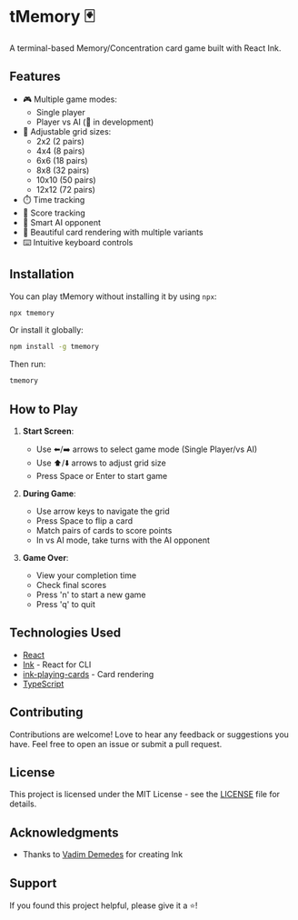 # tMemory 🃏

A terminal-based Memory/Concentration card game built with React Ink.

<!-- ![tmemory Demo](demo.gif) -->

## Features

- 🎮 Multiple game modes:
  - Single player
  - Player vs AI (🚧 in development)
- 📏 Adjustable grid sizes:
  - 2x2 (2 pairs)
  - 4x4 (8 pairs)
  - 6x6 (18 pairs)
  - 8x8 (32 pairs)
  - 10x10 (50 pairs)
  - 12x12 (72 pairs)
- ⏱️ Time tracking
- 🎯 Score tracking
- 🤖 Smart AI opponent
- 🎨 Beautiful card rendering with multiple variants
- ⌨️ Intuitive keyboard controls

## Installation

You can play tMemory without installing it by using `npx`:

```bash
npx tmemory
```

Or install it globally:

```bash
npm install -g tmemory
```

Then run:

```bash
tmemory
```

## How to Play

1. **Start Screen**:
   - Use ⬅️/➡️ arrows to select game mode (Single Player/vs AI)
   - Use ⬆️/⬇️ arrows to adjust grid size
   - Press Space or Enter to start game

2. **During Game**:
   - Use arrow keys to navigate the grid
   - Press Space to flip a card
   - Match pairs of cards to score points
   - In vs AI mode, take turns with the AI opponent

3. **Game Over**:
   - View your completion time
   - Check final scores
   - Press 'n' to start a new game
   - Press 'q' to quit

## Technologies Used

- [React](https://reactjs.org/)
- [Ink](https://github.com/vadimdemedes/ink) - React for CLI
- [ink-playing-cards](https://github.com/gfargo/ink-playing-cards) - Card rendering
- [TypeScript](https://www.typescriptlang.org/)

## Contributing

Contributions are welcome! Love to hear any feedback or suggestions you have. Feel free to open an issue or submit a pull request.

## License

This project is licensed under the MIT License - see the [LICENSE](LICENSE) file for details.

## Acknowledgments

- Thanks to [Vadim Demedes](https://github.com/vadimdemedes) for creating Ink

## Support

If you found this project helpful, please give it a ⭐️!
